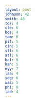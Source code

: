 ```yaml
---
layout: post
johnson: 42
smith: 48
tor: 4
cle: 6
bos: 4
tam: 6
pit: 5
cin: 5
stl: 6
atl: 6
bal: 9
kan: 5
nyy: 7
laa: 4
sdg: 6
was: 5
phi: 8
lad: 4
---
```

